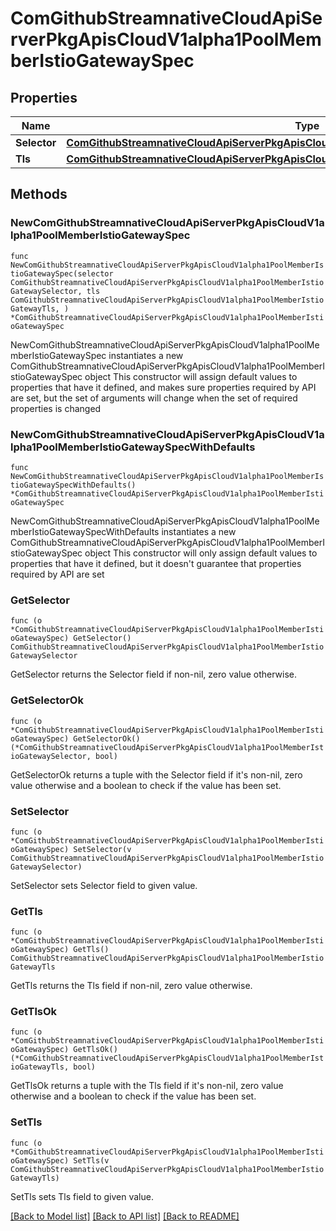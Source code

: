 # ComGithubStreamnativeCloudApiServerPkgApisCloudV1alpha1PoolMemberIstioGatewaySpec

## Properties

Name | Type | Description | Notes
------------ | ------------- | ------------- | -------------
**Selector** | [**ComGithubStreamnativeCloudApiServerPkgApisCloudV1alpha1PoolMemberIstioGatewaySelector**](ComGithubStreamnativeCloudApiServerPkgApisCloudV1alpha1PoolMemberIstioGatewaySelector.md) |  | 
**Tls** | [**ComGithubStreamnativeCloudApiServerPkgApisCloudV1alpha1PoolMemberIstioGatewayTls**](ComGithubStreamnativeCloudApiServerPkgApisCloudV1alpha1PoolMemberIstioGatewayTls.md) |  | 

## Methods

### NewComGithubStreamnativeCloudApiServerPkgApisCloudV1alpha1PoolMemberIstioGatewaySpec

`func NewComGithubStreamnativeCloudApiServerPkgApisCloudV1alpha1PoolMemberIstioGatewaySpec(selector ComGithubStreamnativeCloudApiServerPkgApisCloudV1alpha1PoolMemberIstioGatewaySelector, tls ComGithubStreamnativeCloudApiServerPkgApisCloudV1alpha1PoolMemberIstioGatewayTls, ) *ComGithubStreamnativeCloudApiServerPkgApisCloudV1alpha1PoolMemberIstioGatewaySpec`

NewComGithubStreamnativeCloudApiServerPkgApisCloudV1alpha1PoolMemberIstioGatewaySpec instantiates a new ComGithubStreamnativeCloudApiServerPkgApisCloudV1alpha1PoolMemberIstioGatewaySpec object
This constructor will assign default values to properties that have it defined,
and makes sure properties required by API are set, but the set of arguments
will change when the set of required properties is changed

### NewComGithubStreamnativeCloudApiServerPkgApisCloudV1alpha1PoolMemberIstioGatewaySpecWithDefaults

`func NewComGithubStreamnativeCloudApiServerPkgApisCloudV1alpha1PoolMemberIstioGatewaySpecWithDefaults() *ComGithubStreamnativeCloudApiServerPkgApisCloudV1alpha1PoolMemberIstioGatewaySpec`

NewComGithubStreamnativeCloudApiServerPkgApisCloudV1alpha1PoolMemberIstioGatewaySpecWithDefaults instantiates a new ComGithubStreamnativeCloudApiServerPkgApisCloudV1alpha1PoolMemberIstioGatewaySpec object
This constructor will only assign default values to properties that have it defined,
but it doesn't guarantee that properties required by API are set

### GetSelector

`func (o *ComGithubStreamnativeCloudApiServerPkgApisCloudV1alpha1PoolMemberIstioGatewaySpec) GetSelector() ComGithubStreamnativeCloudApiServerPkgApisCloudV1alpha1PoolMemberIstioGatewaySelector`

GetSelector returns the Selector field if non-nil, zero value otherwise.

### GetSelectorOk

`func (o *ComGithubStreamnativeCloudApiServerPkgApisCloudV1alpha1PoolMemberIstioGatewaySpec) GetSelectorOk() (*ComGithubStreamnativeCloudApiServerPkgApisCloudV1alpha1PoolMemberIstioGatewaySelector, bool)`

GetSelectorOk returns a tuple with the Selector field if it's non-nil, zero value otherwise
and a boolean to check if the value has been set.

### SetSelector

`func (o *ComGithubStreamnativeCloudApiServerPkgApisCloudV1alpha1PoolMemberIstioGatewaySpec) SetSelector(v ComGithubStreamnativeCloudApiServerPkgApisCloudV1alpha1PoolMemberIstioGatewaySelector)`

SetSelector sets Selector field to given value.


### GetTls

`func (o *ComGithubStreamnativeCloudApiServerPkgApisCloudV1alpha1PoolMemberIstioGatewaySpec) GetTls() ComGithubStreamnativeCloudApiServerPkgApisCloudV1alpha1PoolMemberIstioGatewayTls`

GetTls returns the Tls field if non-nil, zero value otherwise.

### GetTlsOk

`func (o *ComGithubStreamnativeCloudApiServerPkgApisCloudV1alpha1PoolMemberIstioGatewaySpec) GetTlsOk() (*ComGithubStreamnativeCloudApiServerPkgApisCloudV1alpha1PoolMemberIstioGatewayTls, bool)`

GetTlsOk returns a tuple with the Tls field if it's non-nil, zero value otherwise
and a boolean to check if the value has been set.

### SetTls

`func (o *ComGithubStreamnativeCloudApiServerPkgApisCloudV1alpha1PoolMemberIstioGatewaySpec) SetTls(v ComGithubStreamnativeCloudApiServerPkgApisCloudV1alpha1PoolMemberIstioGatewayTls)`

SetTls sets Tls field to given value.



[[Back to Model list]](../README.md#documentation-for-models) [[Back to API list]](../README.md#documentation-for-api-endpoints) [[Back to README]](../README.md)



